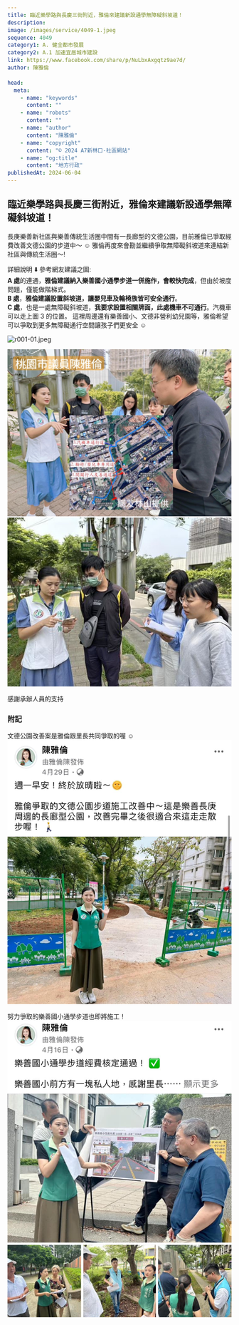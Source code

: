 ```yaml
---
title: 臨近樂學路與長慶三街附近，雅倫來建議新設通學無障礙斜坡道！
description:
image: /images/service/4049-1.jpeg
sequence: 4049
category1: A. 健全都市發展
category2: A.1 加速宜居城市建設
link: https://www.facebook.com/share/p/NuLbxAxgqtz9ae7d/
author: 陳雅倫

head:
  meta:
    - name: "keywords"
      content: ""
    - name: "robots"
      content: ""
    - name: "author"
      content: "陳雅倫"
    - name: "copyright"
      content: "© 2024 A7新林口-社區網站"
    - name: "og:title"
      content: "地方行政"
publishedAt: 2024-06-04
---
```


## 臨近樂學路與長慶三街附近，雅倫來建議新設通學無障礙斜坡道！

長庚樂善新社區與樂善傳統生活圈中間有一長廊型的文德公園，目前雅倫已爭取經費改善文德公園的步道中～ ☺️
雅倫再度來會勘並繼續爭取無障礙斜坡道來連結新社區與傳統生活圈～!

詳細說明 ⬇️ 參考網友建議之圖:  
**A 處**的連通，**雅倫建議納入樂善國小通學步道一併施作，會較快完成**，但由於坡度問題，僅能做階梯式。  
**B 處**，**雅倫建議設置斜坡道，讓嬰兒車及輪椅族皆可安全通行**。  
**C 處**，也是一處無障礙斜坡道，**我要求設置相關牌面，此處機車不可通行**。汽機車可以走上圖 3 的位置。
這裡周邊還有樂善國小、文德非營利幼兒園等，雅倫希望可以爭取到更多無障礙通行空間讓孩子們更安全 ☺️

![r001-01.jpeg](/images/resident/r001-01.jpeg)

![s4049-1.jpeg](/images/service/s4049-1.jpeg)
![s4049-2.jpeg](/images/service/s4049-2.jpeg)

感謝承辦人員的支持

### 附記

文德公園改善案是雅倫跟里長共同爭取的喔 ☺️  
![s4049-3.jpeg](/images/service/s4049-3.jpeg)

努力爭取的樂善國小通學步道也即將施工！
![s4049-4.jpeg](/images/service/s4049-4.jpeg)
